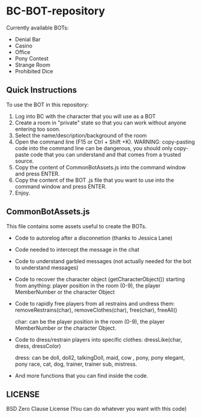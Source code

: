 # BC-BOT-repository

Currently available BOTs:
* Denial Bar
* Casino
* Office
* Pony Contest
* Strange Room
* Prohibited Dice 


## Quick Instructions

To use the BOT in this repository:
1) Log into BC with the character that you will use as a BOT
2) Create a room in "private" state so that you can work without anyone entering too soon.
3) Select the name/description/background of the room
4) Open the command line (F15 or Ctrl + Shift +K). WARNING: copy-pasting code into the command line can be dangerous, you should only copy-paste code that you can understand and that comes from a trusted source.
5) Copy the content of CommonBotAssets.js into the command window and press ENTER.
6) Copy the content of the BOT .js file that you want to use into the command window and press ENTER. 
7) Enjoy.



## CommonBotAssets.js

This file contains some assets useful to create the BOTs.

* Code to autorelog after a disconnetion (thanks to Jessica Lane)
* Code needed to intercept the message in the chat
* Code to understand garbled messages (not actually needed for the bot to understand messages)
* Code to recover the character object (getCharacterObject()) starting from anything: player position in the room (0-9), the player MemberNumber or the character Object
* Code to rapidly free players from all restrains and undress them: removeRestrains(char), removeClothes(char), free(char), freeAll()
	
	char: can be the player position in the room (0-9), the player MemberNumber or the character Object. 

* Code to dress/restrain players into specific clothes: dressLike(char, dress, dressColor)

	dress: can be doll, doll2, talkingDoll, maid, cow , pony, pony elegant, pony race, cat, dog, trainer, trainer sub, mistress.

* And more functions that you can find inside the code.



## LICENSE

BSD Zero Clause License
(You can do whatever you want with this code)
